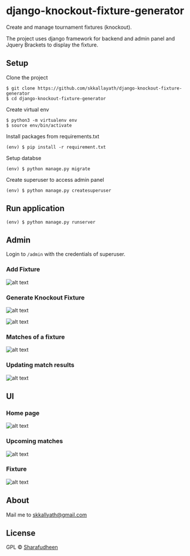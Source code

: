 # django-knockout-fixture-generator
Create and manage tournament fixtures (knockout).


The project uses django framework for backend and admin panel and Jquery Brackets to display the fixture.

## Setup

Clone the project
```
$ git clone https://github.com/skkallayath/django-knockout-fixture-generator
$ cd django-knockout-fixture-generator
```

Create virtual env
```
$ python3 -m virtualenv env
$ source env/bin/activate
```

Install packages from requirements.txt
```
(env) $ pip install -r requirement.txt
```

Setup databse
```
(env) $ python manage.py migrate
```

Create superuser to access admin panel
```
(env) $ python manage.py createsuperuser
```

## Run application

```
(env) $ python manage.py runserver
```


## Admin

Login to `/admin` with the credentials of superuser.

### Add Fixture  

![alt text](https://raw.githubusercontent.com/skkallayath/django-knockout-fixture-generator/master/screenshots/add%20fixture.png)


### Generate Knockout Fixture

![alt text](https://raw.githubusercontent.com/skkallayath/django-knockout-fixture-generator/master/screenshots/Generate%20fixture.png)

![alt text](https://raw.githubusercontent.com/skkallayath/django-knockout-fixture-generator/master/screenshots/Fixture%20generated.png)

### Matches of a fixture

![alt text](https://raw.githubusercontent.com/skkallayath/django-knockout-fixture-generator/master/screenshots/Matches.png)


### Updating match results

![alt text](https://raw.githubusercontent.com/skkallayath/django-knockout-fixture-generator/master/screenshots/Update%20results.png)


## UI

### Home page

![alt text](https://raw.githubusercontent.com/skkallayath/django-knockout-fixture-generator/master/screenshots/fixtures%20ui.png)

### Upcoming matches

![alt text](https://raw.githubusercontent.com/skkallayath/django-knockout-fixture-generator/master/screenshots/matches%20ui.png)

### Fixture

![alt text](https://raw.githubusercontent.com/skkallayath/django-knockout-fixture-generator/master/screenshots/fixture%20ui.png)


## About

Mail me to skkallyath@gmail.com


## License

GPL © [Sharafudheen](http://sharafu.in)

